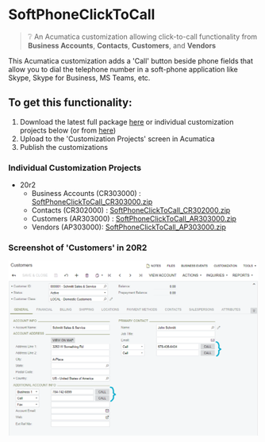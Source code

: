 # SoftPhoneClickToCall
> :grey_question: An Acumatica customization allowing click-to-call functionality from **Business Accounts**, **Contacts**, **Customers**, and **Vendors**

This Acumatica customization adds a 'Call' button beside phone fields that allow you to dial the telephone number in a soft-phone application like Skype, Skype for Business, MS Teams, etc.

## To get this functionality:
1. Download the latest full package [here](https://github.com/beardedmogul/Acumatica-SoftPhoneClickToCall/releases/download/20r2/SoftPhoneClickToCall.zip) or individual customization projects below (or from [here](20r2/))
1. Upload to the 'Customization Projects' screen in Acumatica
1. Publish the customizations

### Individual Customization Projects
* 20r2
  * Business Accounts (CR303000) : [SoftPhoneClickToCall_CR303000.zip](https://github.com/beardedmogul/Acumatica-SoftPhoneClickToCall/raw/master/20r2/SoftPhoneClickToCall_CR303000.zip)
  * Contacts (CR302000) : [SoftPhoneClickToCall_CR302000.zip](https://github.com/beardedmogul/Acumatica-SoftPhoneClickToCall/raw/master/20r2/SoftPhoneClickToCall_CR302000.zip)
  * Customers (AR303000) : [SoftPhoneClickToCall_AR303000.zip](https://github.com/beardedmogul/Acumatica-SoftPhoneClickToCall/raw/master/20r2/SoftPhoneClickToCall_AR303000.zip) 
  * Vendors (AP303000): [SoftPhoneClickToCall_AP303000.zip](https://github.com/beardedmogul/Acumatica-SoftPhoneClickToCall/raw/master/20r2/SoftPhoneClickToCall_AP303000.zip)

### Screenshot of 'Customers' in 20R2
![screenshot](/20r2/customerMaint.png)
